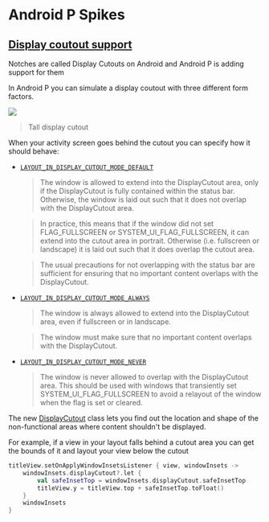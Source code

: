 # Android P Spikes

## [Display coutout support](https://developer.android.com/preview/features.html#cutout)


Notches are called Display Cutouts on Android and Android P is adding support for them

In Android P you can simulate a display coutout with three different form factors.

![](https://developer.android.com/preview/images/emulator-devoptions-cutout_2x.png)


> Tall display cutout


When your activity screen goes behind the cutout you can specify how it should behave:

* [`LAYOUT_IN_DISPLAY_CUTOUT_MODE_DEFAULT` ](https://developer.android.com/reference/android/view/WindowManager.LayoutParams.html#LAYOUT_IN_DISPLAY_CUTOUT_MODE_DEFAULT)

    > The window is allowed to extend into the DisplayCutout area, only if the DisplayCutout is fully contained within the status bar. Otherwise, the window is laid out such that it does not overlap with the DisplayCutout area.

    > In practice, this means that if the window did not set FLAG_FULLSCREEN or SYSTEM_UI_FLAG_FULLSCREEN, it can extend into the cutout area in portrait. Otherwise (i.e. fullscreen or landscape) it is laid out such that it does overlap the cutout area.
 
    > The usual precautions for not overlapping with the status bar are sufficient for ensuring that no important content overlaps with the DisplayCutout.

* [`LAYOUT_IN_DISPLAY_CUTOUT_MODE_ALWAYS`](https://developer.android.com/reference/android/view/WindowManager.LayoutParams.html#LAYOUT_IN_DISPLAY_CUTOUT_MODE_ALWAYS)

    > The window is always allowed to extend into the DisplayCutout area, even if fullscreen or in landscape.

    > The window must make sure that no important content overlaps with the DisplayCutout.

* [`LAYOUT_IN_DISPLAY_CUTOUT_MODE_NEVER`](https://developer.android.com/reference/android/view/WindowManager.LayoutParams.html#LAYOUT_IN_DISPLAY_CUTOUT_MODE_NEVER)

    > The window is never allowed to overlap with the DisplayCutout area.
    > This should be used with windows that transiently set SYSTEM_UI_FLAG_FULLSCREEN to avoid a relayout of the window when the flag is set or cleared.



The new [DisplayCutout](https://developer.android.com/reference/android/view/DisplayCutout.html) class lets you find out the location and shape of the non-functional areas where content shouldn't be displayed. 

For example, if a view in your layout falls behind a cutout area you can get the bounds of it and layout your view below the cutout

```kotlin
titleView.setOnApplyWindowInsetsListener { view, windowInsets ->
	windowInsets.displayCutout?.let {
	    val safeInsetTop = windowInsets.displayCutout.safeInsetTop
	    titleView.y = titleView.top + safeInsetTop.toFloat()	    
	}
	windowInsets
}
```
            